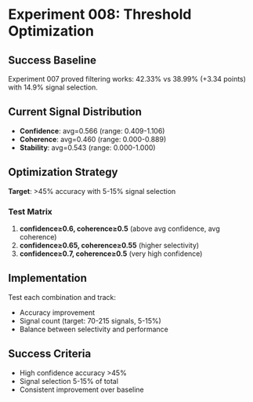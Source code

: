 # Experiment 008: Threshold Optimization

## Success Baseline
Experiment 007 proved filtering works: 42.33% vs 38.99% (+3.34 points) with 14.9% signal selection.

## Current Signal Distribution
- **Confidence**: avg=0.566 (range: 0.409-1.106)
- **Coherence**: avg=0.460 (range: 0.000-0.889)
- **Stability**: avg=0.543 (range: 0.000-1.000)

## Optimization Strategy
**Target**: >45% accuracy with 5-15% signal selection

### Test Matrix
1. **confidence≥0.6, coherence≥0.5** (above avg confidence, avg coherence)
2. **confidence≥0.65, coherence≥0.55** (higher selectivity)
3. **confidence≥0.7, coherence≥0.5** (very high confidence)

## Implementation
Test each combination and track:
- Accuracy improvement
- Signal count (target: 70-215 signals, 5-15%)
- Balance between selectivity and performance

## Success Criteria
- High confidence accuracy >45%
- Signal selection 5-15% of total
- Consistent improvement over baseline
